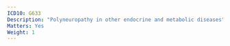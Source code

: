 ```yaml
---
ICD10: G633
Description: "Polyneuropathy in other endocrine and metabolic diseases"
Matters: Yes
Weight: 1
---
```


